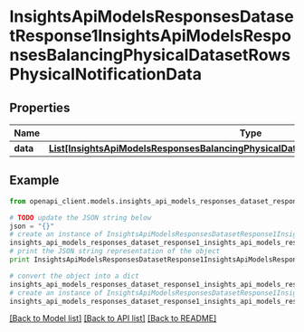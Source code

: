 # InsightsApiModelsResponsesDatasetResponse1InsightsApiModelsResponsesBalancingPhysicalDatasetRowsPhysicalNotificationData


## Properties
Name | Type | Description | Notes
------------ | ------------- | ------------- | -------------
**data** | [**List[InsightsApiModelsResponsesBalancingPhysicalDatasetRowsPhysicalNotificationData]**](InsightsApiModelsResponsesBalancingPhysicalDatasetRowsPhysicalNotificationData.md) |  | [optional] 

## Example

```python
from openapi_client.models.insights_api_models_responses_dataset_response1_insights_api_models_responses_balancing_physical_dataset_rows_physical_notification_data import InsightsApiModelsResponsesDatasetResponse1InsightsApiModelsResponsesBalancingPhysicalDatasetRowsPhysicalNotificationData

# TODO update the JSON string below
json = "{}"
# create an instance of InsightsApiModelsResponsesDatasetResponse1InsightsApiModelsResponsesBalancingPhysicalDatasetRowsPhysicalNotificationData from a JSON string
insights_api_models_responses_dataset_response1_insights_api_models_responses_balancing_physical_dataset_rows_physical_notification_data_instance = InsightsApiModelsResponsesDatasetResponse1InsightsApiModelsResponsesBalancingPhysicalDatasetRowsPhysicalNotificationData.from_json(json)
# print the JSON string representation of the object
print InsightsApiModelsResponsesDatasetResponse1InsightsApiModelsResponsesBalancingPhysicalDatasetRowsPhysicalNotificationData.to_json()

# convert the object into a dict
insights_api_models_responses_dataset_response1_insights_api_models_responses_balancing_physical_dataset_rows_physical_notification_data_dict = insights_api_models_responses_dataset_response1_insights_api_models_responses_balancing_physical_dataset_rows_physical_notification_data_instance.to_dict()
# create an instance of InsightsApiModelsResponsesDatasetResponse1InsightsApiModelsResponsesBalancingPhysicalDatasetRowsPhysicalNotificationData from a dict
insights_api_models_responses_dataset_response1_insights_api_models_responses_balancing_physical_dataset_rows_physical_notification_data_form_dict = insights_api_models_responses_dataset_response1_insights_api_models_responses_balancing_physical_dataset_rows_physical_notification_data.from_dict(insights_api_models_responses_dataset_response1_insights_api_models_responses_balancing_physical_dataset_rows_physical_notification_data_dict)
```
[[Back to Model list]](../README.md#documentation-for-models) [[Back to API list]](../README.md#documentation-for-api-endpoints) [[Back to README]](../README.md)


